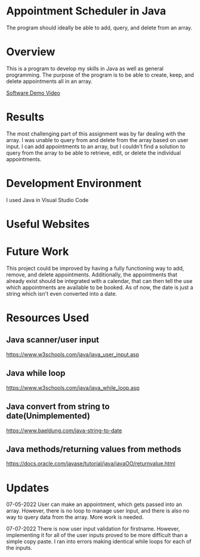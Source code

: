 # Appointment Scheduler in Java

The program should ideally be able to add, query, and delete from an array. 


# Overview



This is a program to develop my skills in Java as well as general programming. The purpose of the program is to be able to create, keep, and delete appointments all in an array. 


[Software Demo Video](https://www.loom.com/share/6ac8305c2c9b44a49f9c3bc79f2af549)

# Results



The most challenging part of this assignment was by far dealing with the array. I was unable to query from and delete from the array based on user input. I can add appointments to an array, but I couldn't find a solution to query from the array to be able to retrieve, edit, or delete the individual appointments. 

# Development Environment

I used Java in Visual Studio Code


# Useful Websites


# Future Work

This project could be improved by having a fully functioning way to add, remove, and delete appointments. Additionally, the appointments that already exist should be integrated with a calendar, that can then tell the use which appointments are available to be booked. As of now, the date is just a string which isn't even converted into a date. 

# Resources Used

## Java scanner/user input
https://www.w3schools.com/java/java_user_input.asp

## Java while loop
https://www.w3schools.com/java/java_while_loop.asp


## Java convert from string to date(Unimplemented)
https://www.baeldung.com/java-string-to-date

## Java methods/returning values from methods
https://docs.oracle.com/javase/tutorial/java/javaOO/returnvalue.html



# Updates
07-05-2022
User can make an appointment, which gets passed into an array. However, there is no loop to manage user input, and there is also no way to query data from the array. More work is needed. 

07-07-2022
There is now user input validation for firstname. However, implementing it for all of the user inputs proved to be more difficult than a simple copy paste. I ran into errors making identical while loops for each of the inputs. 

